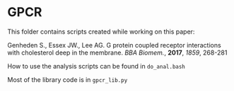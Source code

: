 # GPCR

This folder contains scripts created while working on this paper:

Genheden S., Essex JW., Lee AG. G protein coupled receptor interactions with cholesterol deep in the membrane. *BBA Biomem.*, **2017**, *1859*, 268-281

How to use the analysis scripts can be found in `do_anal.bash`

Most of the library code is in `gpcr_lib.py`
